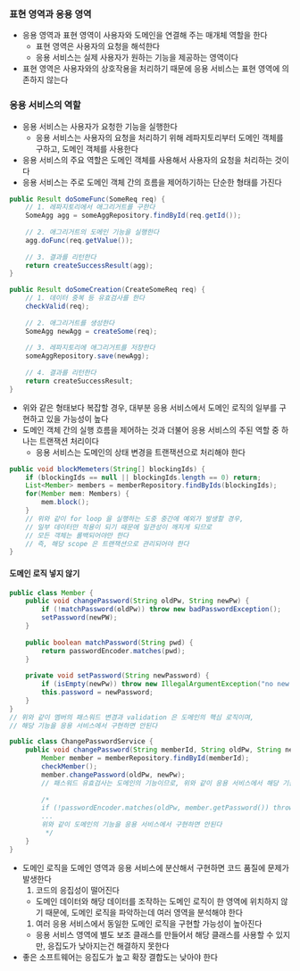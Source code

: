### 표현 영역과 응용 영역

* 응용 영역과 표현 영역이 사용자와 도메인을 연결해 주는 매개체 역할을 한다
  * 표현 영역은 사용자의 요청을 해석한다
  * 응용 서비스는 실제 사용자가 원하는 기능을 제공하는 영역이다
* 표현 영역은 사용자와의 상호작용을 처리하기 때문에 응용 서비스는 표현 영역에 의존하지 않는다

### 응용 서비스의 역할

* 응용 서비스는 사용자가 요청한 기능을 실행한다
  * 응용 서비스는 사용자의 요청을 처리하기 위해 레파지토리부터 도메인 객체를 구하고, 도메인 객체를 사용한다
* 응용 서비스의 주요 역할은 도메인 객체를 사용해서 사용자의 요청을 처리하는 것이다
* 응용 서비스는 주로 도메인 객체 간의 흐름을 제어하기하는 단순한 형태를 가진다

```java
public Result doSomeFunc(SomeReq req) {
    // 1. 레파지토리에서 애그리거트를 구한다
    SomeAgg agg = someAggRepository.findById(req.getId());
    
    // 2. 애그리거트의 도메인 기능을 실행한다
    agg.doFunc(req.getValue());
    
    // 3. 결과를 리턴한다
    return createSuccessResult(agg);
}

public Result doSomeCreation(CreateSomeReq req) {
    // 1. 데이터 중복 등 유효검사를 한다
    checkValid(req);
    
    // 2. 애그리거트를 생성한다
    SomeAgg newAgg = createSome(req);
    
    // 3. 레파지토리에 애그리거트를 저장한다
    someAggRepository.save(newAgg);
    
    // 4. 결과를 리턴한다
    return createSuccessResult;
}
```

* 위와 같은 형태보다 복잡할 경우, 대부분 응용 서비스에서 도메인 로직의 일부를 구현하고 있을 가능성이 높다
* 도메인 객체 간의 실행 흐름을 제어하는 것과 더불어 응용 서비스의 주된 역할 중 하나는 트랜잭션 처리이다
  * 응용 서비스는 도메인의 상태 변경을 트랜잭션으로 처리해야 한다
  
```java
public void blockMemeters(String[] blockingIds) {
    if (blockingIds == null || blockingIds.length == 0) return;
    List<Member> members = memberRepository.findByIds(blockingIds);
    for(Member mem: Members) {
        mem.block();
    }
    // 위와 같이 for loop 을 실행하는 도중 중간에 예외가 발생할 경우,
    // 일부 데이터만 적용이 되기 때문에 일관성이 깨지게 되므로
    // 모든 객체는 롤백되어야만 한다
    // 즉, 해당 scope 은 트랜잭션으로 관리되어야 한다
}
```

#### 도메인 로직 넣지 않기

```java
public class Member {
    public void changePassword(String oldPw, String newPw) {
        if (!matchPassword(oldPw)) throw new badPasswordException();
        setPassword(newPW);
    }
    
    public boolean matchPassword(String pwd) {
        return passwordEncoder.matches(pwd);
    }
    
    private void setPassword(String newPassword) {
        if (isEmpty(newPw)) throw new IllegalArgumentException("no new password");
        this.password = newPassword;
    }
}
// 위와 같이 멤버의 패스워드 변경과 validation 은 도메인의 핵심 로직이며,
// 해당 기능을 응용 서비스에서 구현하면 안된다

public class ChangePasswordService {
    public void changePassword(String memberId, String oldPw, String newPW) {
        Member member = memberRepository.findById(memberId);
        checkMember();
        member.changePassword(oldPw, newPw);
        // 패스워드 유효검사는 도메인의 기능이므로, 위와 같이 응용 서비스에서 해당 기능을 사용만 하면 된다
      
        /*
        if (!passwordEncoder.matches(oldPw, member.getPassword()) throw new BadPasswordException();
        ...
        위와 같이 도메인의 기능을 응용 서비스에서 구현하면 안된다
         */
    }
}
```

* 도메인 로직을 도메인 영역과 응용 서비스에 분산해서 구현하면 코드 품질에 문제가 발생한다
  1. 코드의 응집성이 떨어진다
    * 도메인 데이터와 해당 데이터를 조작하는 도메인 로직이 한 영역에 위치하지 않기 때문에, 도메인 로직을 파악하는데 여러 영역을 분석해야 한다
  1. 여러 응용 서비스에서 동일한 도메인 로직을 구현할 가능성이 높아진다
    * 응용 서비스 영역에 별도 보조 클래스를 만들어서 해당 클래스를 사용할 수 있지만, 응집도가 낮아지는건 해결하지 못한다
* 좋은 소프트웨어는 응집도가 높고 확장 결합도는 낮아야 한다
